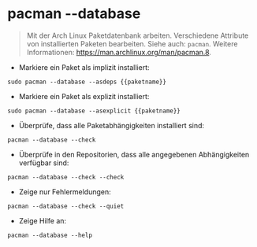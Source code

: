 # pacman --database

> Mit der Arch Linux Paketdatenbank arbeiten.
> Verschiedene Attribute von installierten Paketen bearbeiten.
> Siehe auch: `pacman`.
> Weitere Informationen: <https://man.archlinux.org/man/pacman.8>.

- Markiere ein Paket als implizit installiert:

`sudo pacman --database --asdeps {{paketname}}`

- Markiere ein Paket als explizit installiert:

`sudo pacman --database --asexplicit {{paketname}}`

- Überprüfe, dass alle Paketabhängigkeiten installiert sind:

`pacman --database --check`

- Überprüfe in den Repositorien, dass alle angegebenen Abhängigkeiten verfügbar sind:

`pacman --database --check --check`

- Zeige nur Fehlermeldungen:

`pacman --database --check --quiet`

- Zeige Hilfe an:

`pacman --database --help`
